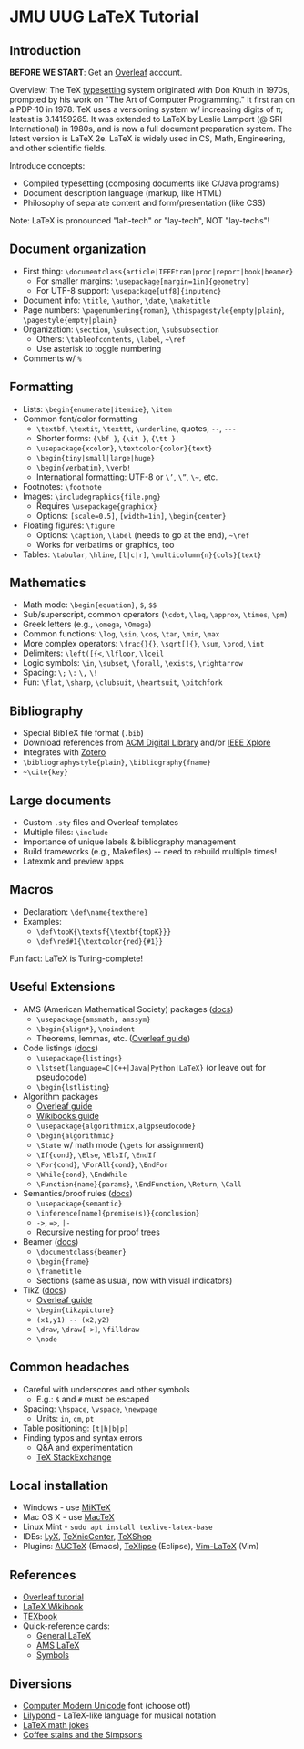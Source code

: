 # JMU UUG LaTeX Tutorial

## Introduction

**BEFORE WE START**: Get an [Overleaf](https://www.overleaf.com) account.

Overview: The TeX [typesetting](https://en.wikipedia.org/wiki/Typesetting)
system originated with Don Knuth in 1970s, prompted by his work on "The Art of
Computer Programming." It first ran on a PDP-10 in 1978. TeX uses a versioning
system w/ increasing digits of π; lastest is 3.14159265. It was extended to
LaTeX by Leslie Lamport (@ SRI International) in 1980s, and is now a full
document preparation system. The latest version is LaTeX 2e. LaTeX is widely
used in CS, Math, Engineering, and other scientific fields.

Introduce concepts:

* Compiled typesetting (composing documents like C/Java programs)
* Document description language (markup, like HTML)
* Philosophy of separate content and form/presentation (like CSS)

Note: LaTeX is pronounced "lah-tech" or "lay-tech", NOT "lay-techs"!

## Document organization

* First thing: `\documentclass{article|IEEEtran|proc|report|book|beamer}`
  * For smaller margins: `\usepackage[margin=1in]{geometry}`
  * For UTF-8 support: `\usepackage[utf8]{inputenc}`
* Document info: `\title`, `\author`, `\date`, `\maketitle`
* Page numbers: `\pagenumbering{roman}`, `\thispagestyle{empty|plain}`, `\pagestyle{empty|plain}`
* Organization: `\section`, `\subsection`, `\subsubsection`
  * Others: `\tableofcontents`, `\label`, `~\ref`
  * Use asterisk to toggle numbering
* Comments w/ `%`

## Formatting

* Lists: `\begin{enumerate|itemize}`, `\item`
* Common font/color formatting
  * `\textbf`, `\textit`, `\texttt`, `\underline`, quotes, `--`, `---`
  * Shorter forms: `{\bf }`, `{\it }`, `{\tt }`
  * `\usepackage{xcolor}`, `\textcolor{color}{text}`
  * `\begin{tiny|small|large|huge}`
  * `\begin{verbatim}`, `\verb!`
  * International formatting: UTF-8 or `\’`, `\”`, `\~`, etc.
* Footnotes: `\footnote`
* Images: `\includegraphics{file.png}`
  * Requires `\usepackage{graphicx}`
  * Options: `[scale=0.5]`, `[width=1in]`, `\begin{center}`
* Floating figures: `\figure`
  * Options: `\caption`, `\label` (needs to go at the end), `~\ref`
  * Works for verbatims or graphics, too
* Tables: `\tabular`, `\hline`, `[l|c|r]`, `\multicolumn{n}{cols}{text}`

## Mathematics

* Math mode: `\begin{equation}`, `$`, `$$`
* Sub/superscript, common operators (`\cdot`, `\leq`, `\approx`, `\times`, `\pm`)
* Greek letters (e.g., `\omega`, `\Omega`)
* Common functions: `\log`, `\sin`, `\cos`, `\tan`, `\min`, `\max`
* More complex operators: `\frac{}{}`, `\sqrt[]{}`, `\sum`, `\prod`, `\int`
* Delimiters: `\left([{<`, `\lfloor`, `\lceil`
* Logic symbols: `\in`, `\subset`, `\forall`, `\exists`, `\rightarrow`
* Spacing:  `\;`  `\:`  `\,`  `\!`
* Fun: `\flat`, `\sharp`, `\clubsuit`, `\heartsuit`, `\pitchfork`

## Bibliography

* Special BibTeX file format (`.bib`)
* Download references from [ACM Digital Library](https://dl.acm.org) and/or [IEEE Xplore](http://ieeexplore.ieee.org)
* Integrates with [Zotero](https://www.zotero.org/)
* `\bibliographystyle{plain}`, `\bibliography{fname}`
* `~\cite{key}`

## Large documents

* Custom `.sty` files and Overleaf templates
* Multiple files: `\include`
* Importance of unique labels & bibliography management
* Build frameworks (e.g., Makefiles) -- need to rebuild multiple times!
* Latexmk and preview apps

## Macros

* Declaration: `\def\name{texthere}`
* Examples:
  * `\def\topK{\textsf{\textbf{topK}}}`
  * `\def\red#1{\textcolor{red}{#1}}`

Fun fact: LaTeX is Turing-complete!

## Useful Extensions

* AMS (American Mathematical Society) packages ([docs](http://mirrors.ctan.org/macros/latex/required/amsmath/amsmath.pdf))
  * `\usepackage{amsmath, amssym}`
  * `\begin{align*}`, `\noindent`
  * Theorems, lemmas, etc. ([Overleaf guide](https://www.overleaf.com/learn/latex/Theorems_and_proofs))
* Code listings ([docs](http://mirrors.ctan.org/macros/latex/contrib/listings/listings.pdf))
  * `\usepackage{listings}`
  * `\lstset{language=C|C++|Java|Python|LaTeX}` (or leave out for pseudocode)
  * `\begin{lstlisting}`
* Algorithm packages
  * [Overleaf guide](https://www.overleaf.com/learn/latex/algorithms)
  * [Wikibooks guide](https://en.wikibooks.org/wiki/LaTeX/Algorithms)
  * `\usepackage{algorithmicx,algpseudocode}`
  * `\begin{algorithmic}`
  * `\State` w/ math mode (`\gets` for assignment)
  * `\If{cond}`, `\Else`, `\ElsIf`, `\EndIf`
  * `\For{cond}`, `\ForAll{cond}`, `\EndFor`
  * `\While{cond}`, `\EndWhile`
  * `\Function{name}{params}`, `\EndFunction`, `\Return`, `\Call`
* Semantics/proof rules ([docs](http://mirrors.ctan.org/macros/latex/contrib/semantic/semantic.pdf))
  * `\usepackage{semantic}`
  * `\inference[name]{premise(s)}{conclusion}`
  * `->`, `=>`, `|-`
  * Recursive nesting for proof trees
* Beamer ([docs](http://mirrors.ctan.org/macros/latex/contrib/beamer/doc/beameruserguide.pdf))
  * `\documentclass{beamer}`
  * `\begin{frame}`
  * `\frametitle`
  * Sections (same as usual, now with visual indicators)
* TikZ ([docs](http://mirrors.ctan.org/graphics/pgf/base/doc/pgfmanual.pdf))
  * [Overleaf guide](https://www.overleaf.com/learn/latex/TikZ_package)
  * `\begin{tikzpicture}`
  * `(x1,y1) -- (x2,y2)`
  * `\draw`, `\draw[->]`, `\filldraw`
  * `\node`

## Common headaches

* Careful with underscores and other symbols
  * E.g.: `$` and `#` must be escaped
* Spacing: `\hspace`, `\vspace`, `\newpage`
  * Units: `in`, `cm`, `pt`
* Table positioning: `[t|h|b|p]`
* Finding typos and syntax errors
  * Q&A and experimentation
  * [TeX StackExchange](http://tex.stackexchange.com)

## Local installation

* Windows - use [MiKTeX](https://miktex.org)
* Mac OS X - use [MacTeX](http://www.tug.org/mactex/)
* Linux Mint - `sudo apt install texlive-latex-base`
* IDEs: [LyX](https://www.lyx.org), [TeXnicCenter](http://www.texniccenter.org), [TeXShop](http://pages.uoregon.edu/koch/texshop/)
* Plugins: [AUCTeX](https://www.gnu.org/software/auctex/) (Emacs), [TeXlipse](http://texlipse.sourceforge.net) (Eclipse), [Vim-LaTeX](http://vim-latex.sourceforge.net) (Vim)

## References

* [Overleaf tutorial](https://www.overleaf.com/tutorial)
* [LaTeX Wikibook](https://en.wikibooks.org/wiki/LaTeX)
* [TEXbook](http://www.ctex.org/documents/shredder/src/texbook.pdf)
* Quick-reference cards:
  * [General LaTeX](http://wch.github.io/latexsheet/)
  * [AMS LaTeX](http://www.math.brown.edu/~jhs/ReferenceCards/LaTeXRefCard.v2.0.pdf)
  * [Symbols](http://webdocs.cs.ualberta.ca/~c603/latex/LaTeX_docs/Symbol_Source/latex_symbols.pdf)

## Diversions

* [Computer Modern Unicode](http://cm-unicode.sourceforge.net/download.html) font (choose otf)
* [Lilypond](http://www.lilypond.org/) - LaTeX-like language for musical notation
* [LaTeX math jokes](http://tex.stackexchange.com/questions/18326/latex-math-jokes)
* [Coffee stains and the Simpsons](http://divisbyzero.com/2010/07/13/coffee-stains-and-the-simpsons-in-your-latex-document/)

